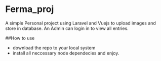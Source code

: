 # Ferma_proj

A simple Personal project using Laravel and Vuejs to upload images and store in database.
An Admin can login in to view all entries.

##How to use
- download the repo to your local system
- install all neccessary node dependecies and enjoy.
